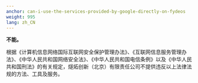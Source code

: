 ```yaml
---
anchor: can-i-use-the-services-provided-by-google-directly-on-fydeos
weight: 995
lang: zh_CN
---
```

**不能。**

根据《计算机信息网络国际互联网安全保护管理办法》、《互联网信息服务管理办法》、《中华人民共和国网络安全法》、《中华人民共和国电信条例》以及《中华人民共和国刑法》的有关规定，燧炻创新（北京）有限责任公司不提供违反以上法律法规的方法、工具及服务。
